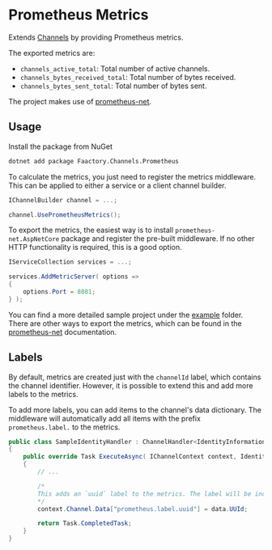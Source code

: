 # Prometheus Metrics

Extends [Channels](https://github.com/goncalo-oliveira/channels) by providing Prometheus metrics.

The exported metrics are:

- `channels_active_total`: Total number of active channels.
- `channels_bytes_received_total`: Total number of bytes received.
- `channels_bytes_sent_total`: Total number of bytes sent.

The project makes use of [prometheus-net](https://github.com/prometheus-net/prometheus-net).

## Usage

Install the package from NuGet

```bash
dotnet add package Faactory.Channels.Prometheus
```

To calculate the metrics, you just need to register the metrics middleware. This can be applied to either a service or a client channel builder.

```csharp
IChannelBuilder channel = ...;

channel.UsePrometheusMetrics();
```

To export the metrics, the easiest way is to install `prometheus-net.AspNetCore` package and register the pre-built middleware. If no other HTTP functionality is required, this is a good option.

```csharp
IServiceCollection services = ...;

services.AddMetricServer( options =>
{
    options.Port = 8081;
} );
```

You can find a more detailed sample project under the [example](./example) folder. There are other ways to export the metrics, which can be found in the [prometheus-net](https://github.com/prometheus-net/prometheus-net) documentation.

## Labels

By default, metrics are created just with the `channelId` label, which contains the channel identifier. However, it is possible to extend this and add more labels to the metrics.

To add more labels, you can add items to the channel's data dictionary. The middleware will automatically add all items with the prefix `prometheus.label.` to the metrics.

```csharp
public class SampleIdentityHandler : ChannelHandler<IdentityInformation>
{
    public override Task ExecuteAsync( IChannelContext context, IdentityInformation data )
    {
        // ...

        /*
        This adds an `uuid` label to the metrics. The label will be included in all metrics.
        */
        context.Channel.Data["prometheus.label.uuid"] = data.UUId;

        return Task.CompletedTask;
    }
}
```
